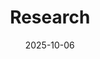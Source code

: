 ---
title: Research
summary: My research interests and current projects
date: 2025-10-06
type: landing

# turn off auto UI that can inject lists
show_related: false
backlinks: false
share: false

sections:
  - block: markdown
    content:
      title: Research Interests
      text: |
        - **Scientific Machine Learning (SciML)**: Operator Learning and fast PDE solvers via deep learning models
        - **Deep Learning**
        - **Numerical PDEs**
    design:
      columns: '1'
      view: compact
      spacing:
        padding: ['20px', '0', '20px', '0']

  - block: collection
    id: projects
    content:
      title: Recent Projects
      text: ""
      page_type: project            # <- only projects
      count: 5
      filters:
        folders: ["project"]        # <- only from /content/project
        featured_only: false
        exclude_drafts: true
    design:
      columns: '2'
      view: card

  - block: collection
    id: publications
    content:
      title: Recent Publications
      text: ""
      page_type: publication
      count: 5
      filters:
        folders:
          - publication
        featured_only: false
        exclude_featured: false
        exclude_future: false
        exclude_past: false
        exclude_drafts: true
    design:
      columns: '2'
      view: card

---
